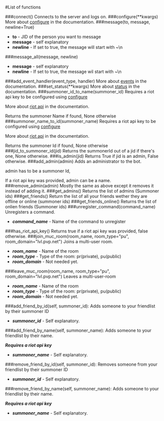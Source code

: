 #List of functions

###connect()
Connects to the server and logs on.
###configure(**kwargs)
More about [configure](doc/configure.md) in the documentation.
###message(to, message, newline=True)
* **to** - JID of the person you want to message
* **message** - self explanatory
* **newline** - If set to true, the message will start with ~\n

###message_all(message, newline)
* **message** - self explanatory
* **newline** - If set to true, the message wil start with ~\n

###add_event_handler(event_type, handler)
More about [events](doc/events.md) in the documentation.
###set_status(**kwargs)
More about [status](doc/status.md) in the documentation.
###summoner_id_to_name(summoner_id)
Requires a riot api key to be configured using [configure](doc/configure)

More about [riot api](doc/riotapi.md) in the documentation.

Returns the summoner Name if found, None otherwise
###summoner_name_to_id(summoner_name)
Requires a riot api key to be configured using [configure](doc/configure)

More about [riot api](doc/riotapi.md) in the documentation.

Returns the summoner Id if found, None otherwise
###jid_to_summoner_id(jid)
Returns the summonerId out of a jid if there's one, None otherwise.
###is_admin(jid)
Returns True if jid is an admin, False otherwise.
###add_admin(admin)
Adds an administrator to the bot.

admin has to be a summoner Id,

If a riot api key was provided, admin can be a name.
###remove_admin(admin)
Mostly the same as above except it removes it instead of adding it.
###get_admins()
Returns the list of admins (Summoner ids)
###get_friends()
Return the list of all your friends wether they are offline or online (summoner ids)
###get_friends_online()
Returns the list of onlien friends (Summoner ids)
###unregister_command(command_name)
Unregisters a command.

* ***command_name*** - Name of the command to unregister

###has_riot_api_key()
Returns true if a riot api key was provided, false otherwise.
###join_muc_room(room_name, room_type="pu", room_domain="lvl.pvp.net")
Joins a multi-user room.

* ***room_name*** - Name of the room
* ***room_type*** - Type of the room: pr(private), pu(public)
* ***room_domain*** - Not needed yet.

###leave_muc_room(room_name, room_type="pu", room_domain="lvl.pvp.net")
Leaves a multi-user-room

* ***room_name*** - Name of the room
* ***room_type*** - Type of the room: pr(private), pu(public)
* ***room_domain*** - Not needed yet.

###add_friend_by_id(self, summoner_id):
Adds someone to your friendlist by their summoner ID

* ***summoner_id*** - Self explanatory.

###add_friend_by_name(self, summoner_name):
Adds someone to your friendlist by their name.

***Requires a riot api key***

* ***summoner_name*** - Self explanatory.

###remove_friend_by_id(self, summoner_id):
Removes someone from your friendlist by their summoner ID

* ***summoner_id*** - Self explanatory.

###remove_friend_by_name(self, summoner_name):
Adds someone to your friendlist by their name.

***Requires a riot api key***

* ***summoner_name*** - Self explanatory.

        